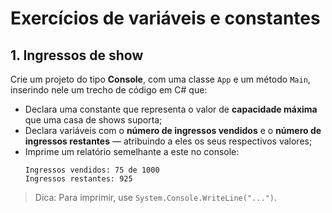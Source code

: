 # Exercícios de variáveis e constantes

## 1. Ingressos de show

Crie um projeto do tipo **Console**, com uma classe `App` e um método `Main`, inserindo nele um trecho de código em C# que:

- Declara uma constante que representa o valor de **capacidade máxima** que uma casa de shows suporta;
- Declara variáveis com o **número de ingressos vendidos** e o **número de ingressos restantes** — atribuindo a eles os seus respectivos valores;
- Imprime um relatório semelhante a este no console:
  ```
  Ingressos vendidos: 75 de 1000
  Ingressos restantes: 925
  ```

> Dica: Para imprimir, use `System.Console.WriteLine("...")`.

